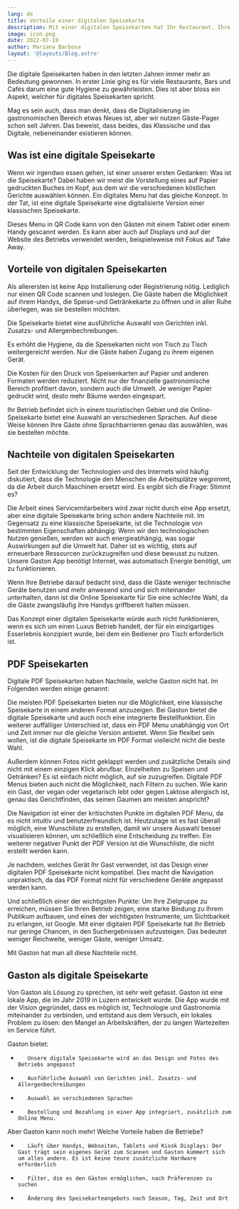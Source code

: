 ```yaml
---
lang: de
title: Vorteile einer digitalen Speisekarte
description: Mit einer digitalen Speisekarten hat Ihr Restaurant, Ihre Bar oder Café gleich mehrere Vorteile. Auch für die Gäste hat eine digitale Speisekarte mehrere Vorteile. Und mit Gaston haben sie die zur Zeit mächtigste Lösung im Bereich der digitalen Speisekarten.
image: icon.png
date: 2022-07-19
author: Mariana Barbosa
layout: '@layouts/Blog.astro'
---
```


Die digitale Speisekarten haben in den letzten Jahren immer mehr an Bedeutung gewonnen. In erster Linie ging es für viele Restaurants, Bars und Cafés darum eine gute Hygiene zu gewährleisten. Dies ist aber bloss ein Aspekt, welcher für digitales Speisekarten spricht. 

Mag es sein auch, dass man denkt, dass die Digitalisierung im gastronomischen Bereich etwas Neues ist, aber wir nutzen Gäste-Pager schon seit Jahren. Das beweist, dass beides, das Klassische und das Digitale, nebeneinander existieren können.

## Was ist eine digitale Speisekarte

Wenn wir irgendwo essen gehen, ist einer unserer ersten Gedanken: Was ist die Speisekarte? Dabei haben wir meist die Vorstellung eines auf Papier gedruckten Buches im Kopf, aus dem wir die verschiedenen köstlichen Gerichte auswählen können. Ein digitales Menu hat das gleiche Konzept. In der Tat, ist eine digitale Speisekarte eine digitalisierte Version einer klassischen Speisekarte.

Dieses Menu in QR Code kann von den Gästen mit einem Tablet oder einem Handy gescannt werden. Es kann aber auch auf Displays und auf der Website des Betriebs verwendet werden, beispieleweise mit Fokus auf Take Away.

## Vorteile von digitalen Speisekarten

Als allerersten ist keine App Installierung oder Registrierung nötig. Lediglich nur einen QR Code scannen und loslegen. Die Gäste haben die Möglichkeit auf ihrem Handys, die Speise-und Getränkekarte zu öffnen und in aller Ruhe überlegen, was sie bestellen möchten.

Die Speisekarte bietet eine ausführliche Auswahl von Gerichten inkl. Zusatzs- und Allergenbechreibungen.

Es erhöht die Hygiene, da die Speisekarten nicht von Tisch zu Tisch weitergereicht werden. Nur die Gäste haben Zugang zu ihrem eigenen Gerät.

Die Kosten für den Druck von Speisenkarten auf Papier und anderen Formaten werden reduziert. Nicht nur der finanzielle gastronomische Bereich profitiert davon, sondern auch die Umwelt. Je weniger Papier gedruckt wird, desto mehr Bäume werden eingespart.

Ihr Betrieb befindet sich in einem touristischen Gebiet und die Online-Speisekarte bietet eine Auswahl an verschiedenen Sprachen. Auf diese Weise können Ihre Gäste ohne Sprachbarrieren genau das auswählen, was sie bestellen möchte.

## Nachteile von digitalen Speisekarten

Seit der Entwicklung der Technologien und des Internets wird häufig diskutiert, dass die Technologie den Menschen die Arbeitsplätze wegnimmt, da die Arbeit durch Maschinen ersetzt wird. Es ergibt sich die Frage: Stimmt es?

Die Arbeit eines Servicemitarbeiters wird zwar nicht durch eine App ersetzt, aber eine digitale Speisekarte bring schon andere Nachteile mit. Im Gegensatz zu eine klassische Speisekarte, ist die Technologie von bestimmten Eigenschaften abhängig: Wenn wir den technologischen Nutzen genießen, werden wir auch energieabhängig, was sogar Auswirkungen auf die Umwelt hat. Daher ist es wichtig, stets auf erneuerbare Ressourcen zurückzugreifen und diese bewusst zu nutzen. Unsere Gaston App benötigt Internet, was automatisch Energie benötigt, um zu funktionieren.

Wenn Ihre Betriebe darauf bedacht sind, dass die Gäste weniger technische Geräte benutzen und mehr anwesend sind und sich miteinander unterhalten, dann ist die Online Speisekarte für Sie eine schlechte Wahl, da die Gäste zwangsläufig ihre Handys griffbereit halten müssen.

Das Konzept einer digitalen Speisekarte würde auch nicht funktionieren, wenn es sich um einen Luxus Betrieb handelt, der für ein einzigartiges Esserlebnis konzipiert wurde, bei dem ein Bediener pro Tisch erforderlich ist.

## PDF Speisekarten

Digitale PDF Speisekarten haben Nachteile, welche Gaston nicht hat. Im Folgenden werden einige genannt:

Die meisten PDF Speisekarten bieten nur die Möglichkeit, eine klassische Speisekarte in einem anderen Format anzuzeigen. Bei Gaston bietet die digitale Speisekarte und auch noch eine integrierte Bestellfunktion. Ein weiterer auffälliger Unterschied ist, dass ein PDF Menu unabhängig von Ort und Zeit immer nur die gleiche Version anbietet. Wenn Sie flexibel sein wollen, ist die digitale Speisekarte im PDF Format vielleicht nicht die beste Wahl.

Außerdem können Fotos nicht geklappt werden und zusätzliche Details sind nicht mit einem einzigen Klick abrufbar. Einzelheiten zu Speisen und Getränken? Es ist einfach nicht möglich, auf sie zuzugreifen. Digitale PDF Menus bieten auch nicht die Möglichkeit, nach Filtern zu suchen. Wie kann ein Gast, der vegan oder vegetarisch lebt oder gegen Laktose allergisch ist, genau das Gerichtfinden, das seinen Gaumen am meisten anspricht? 

Die Navigation ist einer der kritischsten Punkte im digitalen PDF Menu, da es nicht intuitiv und benutzerfreundlich ist. Heutzutage ist es fast überall möglich, eine Wunschliste zu erstellen, damit wir unsere Auswahl besser visualisieren können, um schließlich eine Entscheidung zu treffen. Ein weiterer negativer Punkt der PDF Version ist die Wunschliste, die nicht erstellt werden kann.

Je nachdem, welches Gerät Ihr Gast verwendet, ist das Design einer digitalen PDF Speisekarte nicht kompatibel. Dies macht die Navigation unpraktisch, da das PDF Format nicht für verschiedene Geräte angepasst werden kann. 

Und schließlich einer der wichtigsten Punkte: Um Ihre Zielgruppe zu erreichen, müssen Sie Ihren Betrieb zeigen, eine starke Bindung zu Ihrem Publikum aufbauen, und eines der wichtigsten Instrumente, um Sichtbarkeit zu erlangen, ist Google. Mit einer digitalen PDF Speisekarte hat Ihr Betrieb nur geringe Chancen, in den Suchergebnissen aufzusteigen. Das bedeutet weniger Reichweite, weniger Gäste, weniger Umsatz.

Mit Gaston hat man all diese Nachteile nicht.

## Gaston als digitale Speisekarte

Von Gaston als Lösung zu sprechen, ist sehr weit gefasst. Gaston ist eine lokale App, die im Jahr 2019 in Luzern entwickelt wurde. Die App wurde mit der Vision gegründet, dass es möglich ist, Technologie und Gastronomia miteinander zu verbinden, und entstand aus dem Versuch, ein lokales Problem zu lösen: den Mangel an Arbeitskräften, der zu langen Wartezeiten im Service führt.

Gaston bietet:

-        Unsere digitale Speisekarte wird an das Design und Fotos des Betriebs angepasst

-        Ausführliche Auswahl von Gerichten inkl. Zusatzs- und Allergenbechreibungen

-        Auswahl an verschiedenen Sprachen

-        Bestellung und Bezahlung in einer App integriert, zusätzlich zum Online Menu.

Aber Gaston kann noch mehr! Welche Vorteile haben die Betriebe?

-        Läuft über Handys, Webseiten, Tablets und Kiosk Displays: Der Gast trägt sein eigenes Gerät zum Scannen und Gaston kümmert sich um alles andere. Es ist keine teure zusätzliche Hardware erforderlich

-        Filter, die es den Gästen ermöglichen, nach Präferenzen zu suchen

-        Änderung des Speisekarteangebots nach Season, Tag, Zeit und Ort